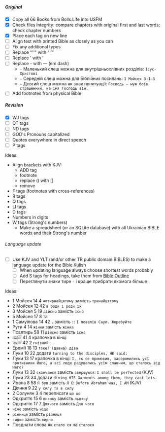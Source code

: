 ##### Original
- [x] Copy all 66 Books from Bolls.Life into USFM
- [x] Check files integrity: compare chapters with original first and last words; check chapter numbers
- [x] Place each tag on new line
- [ ] Align text with printed Bible as closely as you can
- [ ] Fix any additional typos
- [ ] Replace "''" with “‘’”
- [ ] Replace ' with ʼ
- [ ] Replace - with — (em dash)
  - `-` Маленький слеш можна для внутрішньослівних розділів: `Ісус-Христові`
  - `–` Середній слеш можна для Біблійних посилань: `1 Мойсея 3:1–3`
  - `—` Довгий слеш можна як знак пунктуації: `Господь — муж боїв страшенний, на імя Господь він.`
- [ ] Add footnotes from physical Bible

##### Revision
- [x] WJ tags
- [ ] QT tags
- [ ] ND tags
- [ ] GOD's Pronouns capitalized
- [ ] Quotes everywhere in direct speech
- [ ] P tags

Ideas:
- Align brackets with KJV:
  - ADD tag
  - footnote
  - replace () with []
  - remove
- F tags (footnotes with cross-references)
- R tags
- Q tags
- LI tags
- D tags
- Numbers in digits
- W tags (Strong's numbers)
  - Make a spreadsheet (or an SQLite database) with all Ukrainian BIBLE words and their Strong's number

###### Language update
- [ ] Use KJV and YLT (and/or other TR public domain BIBLES) to make a language update for the Bible Kulish
  - [ ] When updating language always choose shortest words probably
  - [ ] Add S tags for headings, take them from [Bible Outline](https://biblehub.com/outline/)
  - [ ] Переглянути знаки тире `-` і краще прибрати якомога більше

Ideas:
- 1 Мойсея 14 4 `чотирнайцятому` замість `тринайцятому`
- 2 Мойсея 12 42 `в роди і роди їх`
- 3 Мойсея 5 19 `дійсно` замість `існо`
- 5 Мойсея 17 8 та
- 1 Самуїлова 14 42 `.` замість `:`: `І повелїв Саул. Жеребуйте`
- Рути 4 14 `жінки` замість `жінка`
- Псалтирь 58 11 `дійсно` замість `існо`
- Ісаїї 41 4 крапочка в кінці
- Ісаїї 42 2 `гнівний`
- Еремії 18 13 `таке? (давна) дїва`
- Луки 10 22 додати `turning to the disciples, HE said:`
- Луки 13 17 крапочка в кінці: `І, як се промовив, засоромились усї противники Його, а всї люде радувались усїм славним, що сталось від Него?`
- Луки 13 32 `скінчаюся` замість `звершуюся`: `I shall be perfected` (KJV)
- Луки 23 34 додати `diving HIS Garments among them, they cast lots.`
- Йоана 8 58 `Я був` замість `Я Є`: `Before Abraham was, I AM` (KJV)
- Дїяння 9 22 `у силу та в силу`
- 2 Солунян 3 4 переписати `що що`
- Одкриттє 15 6 `лнянку` замість `льняну`
- Одкриттє 17 7 `Длячого` замість `Для чого`
- `нїчо` замість `ніщо`
- `ріжниця` замість `різниця`
- `видко` замість `видно`
- Поєднати слова як `стало ся` на `сталося`